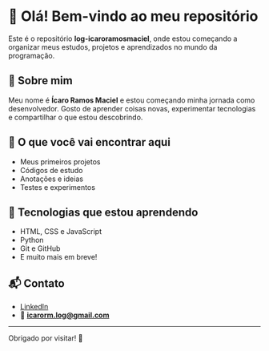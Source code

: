 # 👋 Olá! Bem-vindo ao meu repositório

Este é o repositório **log-icaroramosmaciel**, onde estou começando a organizar meus estudos, projetos e aprendizados no mundo da programação.

## 🧠 Sobre mim

Meu nome é **Ícaro Ramos Maciel** e estou começando minha jornada como desenvolvedor. Gosto de aprender coisas novas, experimentar tecnologias e compartilhar o que estou descobrindo.

## 🚧 O que você vai encontrar aqui

- Meus primeiros projetos
- Códigos de estudo
- Anotações e ideias
- Testes e experimentos

## 🚀 Tecnologias que estou aprendendo

- HTML, CSS e JavaScript
- Python
- Git e GitHub
- E muito mais em breve!

## 📬 Contato

- [LinkedIn](https://www.linkedin.com/in/icaroramosmaciel**)
- 📧 **icarorm.log@gmail.com**

---

Obrigado por visitar! 🌟

